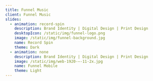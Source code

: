 ```yaml
---
title: Funnel Music
client: Funnel Music
slides:
  - animation: record-spin
    description: Brand Identity | Digital Design | Print Design
    desktopIcon: /static/img/funnel-logo.png
    image: /static/img/funnel-background.jpg
    name: Record Spin
    theme: Dark
  - animation: none
    description: Brand Identity | Digital Design | Print Design
    image: /static/img/web-1920-–-11-2x.jpg
    name: Funnel Mobile
    theme: Light
---
```


